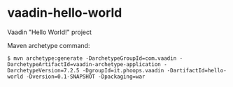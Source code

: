 vaadin-hello-world
==================

Vaadin "Hello World!" project

Maven archetype command:
```
$ mvn archetype:generate -DarchetypeGroupId=com.vaadin -DarchetypeArtifactId=vaadin-archetype-application -DarchetypeVersion=7.2.5 -DgroupId=it.phoops.vaadin -DartifactId=hello-world -Dversion=0.1-SNAPSHOT -Dpackaging=war
```
